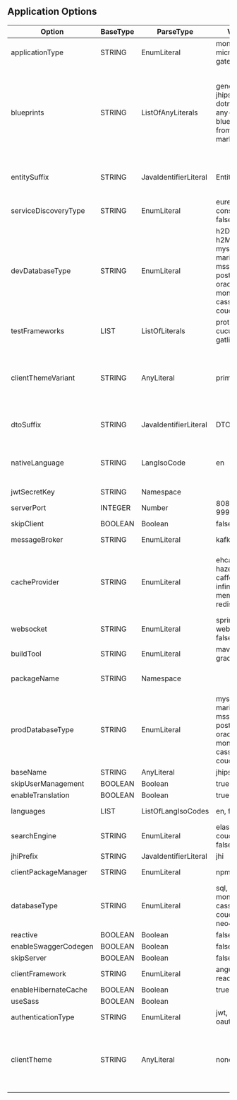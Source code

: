 ##  Application Options
| Option               | BaseType | ParseType             | Values                                                                               | Description                                                                                                                                     |
| -------------------- | -------- | --------------------- | ------------------------------------------------------------------------------------ | ----------------------------------------------------------------------------------------------------------------------------------------------- |
| applicationType      | STRING   | EnumLiteral           | monolith, microservice, gateway                                                      | One of the listed values                                                                                                                        |
| blueprints           | STRING   | ListOfAnyLiterals     | generator-jhipster-dotnetcore, any-blueprint-from-marketplace                        | Any blueprint identifier e.g. [generator-jhipster-dotnetcore]. Please note that the prefix 'generator-jhipster-' is optional. |
| entitySuffix         | STRING   | JavaIdentifierLiteral | Entity                                                                               | Suffix for entities. false for empty string                                                                                                     |
| serviceDiscoveryType | STRING   | EnumLiteral           | eureka, consul, no, false                                                               | One of the listed values                                                                                                                        |
| devDatabaseType      | STRING   | EnumLiteral           | h2Disk, h2Memory, mysql, mariadb, mssql, postgresql, oracle, no, mongodb, cassandra, couchbase | One of the listed values or one of the prod database type                                                                                       |
| testFrameworks       | LIST     | ListOfLiterals        | protractor, cucumber, gatling                                                          | Braces mandatory                                                                                                                                |
| clientThemeVariant   | STRING   | AnyLiteral            | primary                                                                              | You can put whatever value you want,  provided you know it will work (like dark,  or light)                                                       |
| dtoSuffix            | STRING   | JavaIdentifierLiteral | DTO                                                                                  | Suffix for DTOs. false for empty string                                                                                                         |
| nativeLanguage       | STRING   | LangIsoCode           | en                                                                                   | One of the languages as ISO code supported by JHipster                                                                                          |
| jwtSecretKey         | STRING   | Namespace             |                                                                                      |                                                                                                                                                 |
| serverPort           | INTEGER  | Number                | 8080, 8081, 9999                                                                       | Depends on the app type                                                                                                                         |
| skipClient           | BOOLEAN  | Boolean               | false                                                                                | true or false                                                                                                                                   |
| messageBroker        | STRING   | EnumLiteral           | kafka, false                                                                          | One of the listed values                                                                                                                        |
| cacheProvider        | STRING   | EnumLiteral           | ehcache, hazelcast, caffeine, infinispan, memcached, redis, no                             | One of the listed values,  ehcache for monoliths and gateways,  hazelcast otherwise                                                               |
| websocket            | STRING   | EnumLiteral           | spring-websocket, false                                                               |                                                                                                                                                 |
| buildTool            | STRING   | EnumLiteral           | maven, gradle                                                                         | One of the listed values                                                                                                                        |
| packageName          | STRING   | Namespace             |                                                                                      | Sets the packageFolder option                                                                                                                   |
| prodDatabaseType     | STRING   | EnumLiteral           | mysql, mariadb, mssql, postgresql, oracle, no, mongodb, cassandra, couchbase                 | One of the listed values                                                                                                                        |
| baseName             | STRING   | AnyLiteral            | jhipster                                                                             |                                                                                                                                                 |
| skipUserManagement   | BOOLEAN  | Boolean               | true                                                                                 |                                                                                                                                                 |
| enableTranslation    | BOOLEAN  | Boolean               | true                                                                                 |                                                                                                                                                 |
| languages            | LIST     | ListOfLangIsoCodes    | en, fr                                                                                | Braces are mandatory                                                                                                                            |
| searchEngine         | STRING   | EnumLiteral           | elasticsearch, couchbase, false                                                        | One of the listed values                                                                                                                        |
| jhiPrefix            | STRING   | JavaIdentifierLiteral | jhi                                                                                  |                                                                                                                                                 |
| clientPackageManager | STRING   | EnumLiteral           | npm                                                                                  | One of the listed values                                                                                                                        |
| databaseType         | STRING   | EnumLiteral           | sql, mongodb, cassandra, couchbase, neo4j, no                                             | One of the listed values or one of the prod database type                                                                                       |
| reactive             | BOOLEAN  | Boolean               | false                                                                                | true or false                                                                                                                                   |
| enableSwaggerCodegen | BOOLEAN  | Boolean               | false                                                                                | true or false                                                                                                                                   |
| skipServer           | BOOLEAN  | Boolean               | false                                                                                | true or false                                                                                                                                   |
| clientFramework      | STRING   | EnumLiteral           | angularX, react, vue                                                                 | One of the listed values                                                                                                                        |
| enableHibernateCache | BOOLEAN  | Boolean               | true                                                                                 | true or false                                                                                                                                   |
| useSass              | BOOLEAN  | Boolean               |                                                                                      | true or false                                                                                                                                   |
| authenticationType   | STRING   | EnumLiteral           | jwt, session, oauth2                                                                 | Authentication Type                                                                                                                             |
| clientTheme          | STRING   | AnyLiteral            | none                                                                                 | You can put whatever value you want,  provided you know it will work (like yeti)                                                                 |
